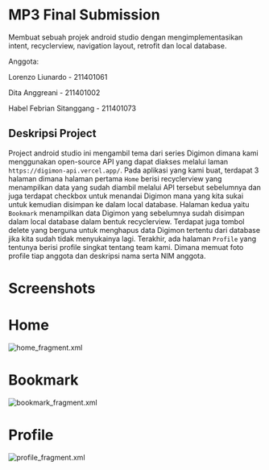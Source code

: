 # MP3 Final Submission
Membuat sebuah projek android studio dengan mengimplementasikan intent, recyclerview, navigation layout, retrofit dan local database.

Anggota:

Lorenzo Liunardo - 211401061

Dita Anggreani - 211401002

Habel Febrian Sitanggang - 211401073

## Deskripsi Project
Project android studio ini mengambil tema dari series Digimon dimana kami menggunakan open-source API yang dapat diakses melalui laman `https://digimon-api.vercel.app/`. Pada aplikasi yang kami buat, terdapat 3 halaman dimana halaman pertama `Home` berisi recyclerview yang menampilkan data yang sudah diambil melalui API tersebut sebelumnya dan juga terdapat checkbox untuk menandai Digimon mana yang kita sukai untuk kemudian disimpan ke dalam local database. Halaman kedua yaitu `Bookmark` menampilkan data Digimon yang sebelumnya sudah disimpan dalam local database dalam bentuk recyclerview. Terdapat juga tombol delete yang berguna untuk menghapus data Digimon tertentu dari database jika kita sudah tidak menyukainya lagi. Terakhir, ada halaman `Profile` yang tentunya berisi profile singkat tentang team kami. Dimana memuat foto profile tiap anggota dan deskripsi nama serta NIM anggota.

# Screenshots
# Home
![home_fragment.xml](https://github.com/LorenzoLiu75/UASMP3/blob/master/images/home.png)

# Bookmark
![bookmark_fragment.xml](https://github.com/LorenzoLiu75/UASMP3/blob/master/images/bookmark.png)

# Profile
![profile_fragment.xml](https://github.com/LorenzoLiu75/UASMP3/blob/master/images/profile.png)

